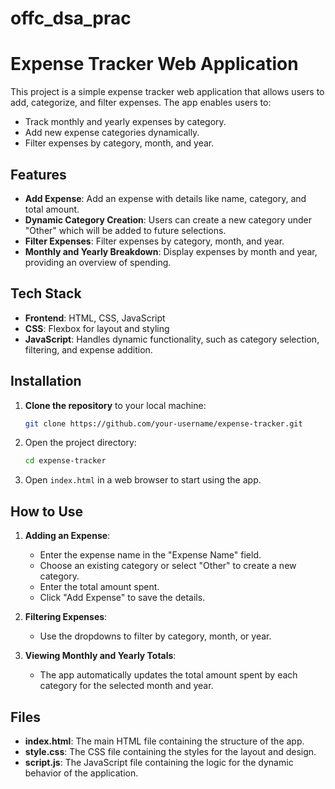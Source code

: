 # offc_dsa_prac


# Expense Tracker Web Application

This project is a simple expense tracker web application that allows users to add, categorize, and filter expenses. The app enables users to:
- Track monthly and yearly expenses by category.
- Add new expense categories dynamically.
- Filter expenses by category, month, and year.
  
## Features

- **Add Expense**: Add an expense with details like name, category, and total amount.
- **Dynamic Category Creation**: Users can create a new category under "Other" which will be added to future selections.
- **Filter Expenses**: Filter expenses by category, month, and year.
- **Monthly and Yearly Breakdown**: Display expenses by month and year, providing an overview of spending.

## Tech Stack

- **Frontend**: HTML, CSS, JavaScript
- **CSS**: Flexbox for layout and styling
- **JavaScript**: Handles dynamic functionality, such as category selection, filtering, and expense addition.

## Installation

1. **Clone the repository** to your local machine:

    ```bash
    git clone https://github.com/your-username/expense-tracker.git
    ```

2. Open the project directory:

    ```bash
    cd expense-tracker
    ```

3. Open `index.html` in a web browser to start using the app.

## How to Use

1. **Adding an Expense**:
    - Enter the expense name in the "Expense Name" field.
    - Choose an existing category or select "Other" to create a new category.
    - Enter the total amount spent.
    - Click "Add Expense" to save the details.
  
2. **Filtering Expenses**:
    - Use the dropdowns to filter by category, month, or year.
  
3. **Viewing Monthly and Yearly Totals**:
    - The app automatically updates the total amount spent by each category for the selected month and year.

## Files

- **index.html**: The main HTML file containing the structure of the app.
- **style.css**: The CSS file containing the styles for the layout and design.
- **script.js**: The JavaScript file containing the logic for the dynamic behavior of the application.
